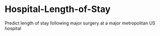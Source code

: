 # Hospital-Length-of-Stay
Predict length of stay following major surgery at a major metropolitan US hospital
